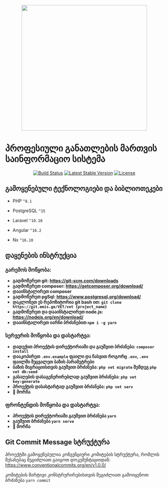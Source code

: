 <p align="center"><img src="https://emis.ge/bitrix/templates/emis2/images/logo.png" width="400"></p>
<h1>პროფესიული განათლების მართვის საინფორმაციო სისტემა</h1>
<p align="center">
<a href="https://travis-ci.org/laravel/framework"><img src="https://travis-ci.org/laravel/framework.svg" alt="Build Status"></a>
<a href="https://packagist.org/packages/laravel/framework"><img src="https://poser.pugx.org/laravel/framework/v/stable.svg" alt="Latest Stable Version"></a>
<a href="https://packagist.org/packages/laravel/framework"><img src="https://poser.pugx.org/laravel/framework/license.svg" alt="License"></a>

</p>

## გამოყენებული ტექნოლოგიები და ბიბლიოთეკები

-   PHP `^8.1`

-   PostgreSQL `^15`

-   Laravel `^10.10`

-   Angular `^16.2`

-   Nx `^16.10`

## დაყენების ინსტრუქცია

### გარემოს მოწყობა:

-   **გადმოწერეთ git: https://git-scm.com/downloads**
-   **გადმოწერეთ composer: https://getcomposer.org/download/**
-   **დააინსტალირეთ composer**
-   **გადმოწერეთ pgSql: https://www.postgresql.org/download/**
-   **დაკლონეთ ეს რეპოზიტორია git bash ით: `git clone https://git.emis.ge/VET/vet {project_name}`**
-   **გადმოწერეთ და დააინსტალირეთ node.js: https://nodejs.org/en/download/**
-   **დააინსტალირეთ იარნი ბრძანებით `npm i -g yarn`**

### სერვერის მოწყობა და დასტარტვა:

-   **დადექით პროექტის დირექტორიაში და გაუშვით ბრძანება: `composer install`**
-   **დააკოპირეთ `.env.example` ფაილი და ჩასვით როგორც `.env`, `.env` ფაილში შეცვალეთ ბაზის პარამეტრები**
-   **ბაზის მიგრაციისთვის გაუშვით ბრძანება: `php vet migrate` შემდეგ `php vet db:seed`**
-   **გასაღების დასაგენერირებლად გაუშვით ბრძანება: `php vet key:generate`**
-   **პროექტის დასასტარტად გაუშვით ბრძანება: `php vet serv`**
-   **🍻 მორჩა**

### ფრონტენდის მოწყობა და დასტარტვა:

-   **პროექტის დირექტორიაში გაუშვით ბრძანება `yarn`**
-   **გაუშვით ბრძანება `yarn serve`**
-   **🍻 მორჩა**

## Git Commit Message სტრუქტურა

პროექტში გამოყენებულია კონვენციური კომიტების სტრუქტურა, რომლის შესახებაც შეგიძლიათ გაიგოთ დოკუმენტაციიდან: https://www.conventionalcommits.org/en/v1.0.0/

კომიტების მარტივი კონსტრურირებისთვის შეგიძლიათ გამოიყენოთ ბრძანება `yarn commit`
